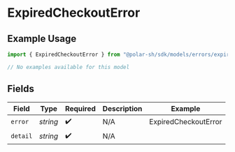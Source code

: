 # ExpiredCheckoutError

## Example Usage

```typescript
import { ExpiredCheckoutError } from "@polar-sh/sdk/models/errors/expiredcheckouterror.js";

// No examples available for this model
```

## Fields

| Field                | Type                 | Required             | Description          | Example              |
| -------------------- | -------------------- | -------------------- | -------------------- | -------------------- |
| `error`              | *string*             | :heavy_check_mark:   | N/A                  | ExpiredCheckoutError |
| `detail`             | *string*             | :heavy_check_mark:   | N/A                  |                      |